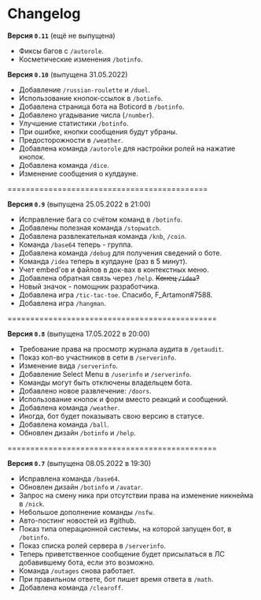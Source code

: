 # Changelog

**Версия `0.11`** (ещё не выпущена)

- Фиксы багов с `/autorole`.
- Косметические изменения `/botinfo`.

**Версия `0.10`** (выпущена 31.05.2022)

- Добавление `/russian-roulette` и `/duel`.
- Использование кнопок-ссылок в `/botinfo`.
- Добавлена страница бота на Boticord в `/botinfo`.
- Добавлено угадывание числа (`/number`).
- Улучшение статистики `/botinfo`.
- При ошибке, кнопки сообщения будут убраны.
- Предосторожности в `/weather`.
- Добавлена команда `/autorole` для настройки ролей на нажатие кнопок.
- Добавлена команда `/dice`.
- Изменение сообщения о кулдауне.

============================================

**Версия `0.9`** (выпущена 25.05.2022 в 21:00)

- Исправление бага со счётом команд в `/botinfo`.
- Добавлены полезная команда `/stopwatch`.
- Добавлена развлекательная команда `/knb`, `/coin`.
- Команда `/base64` теперь - группа.
- Добавлена команда `/debug` для получения сведений о боте.
- Команда `/idea` теперь в кулдауне (раз в 5 минут).
- Учет embed'ов и файлов в док-вах в контекстных меню.
- Добавлена обратная связь через `/help`. ~~Конец `/idea`?~~
- Новый значок - помощник разработчика.
- Добавлена игра `/tic-tac-toe`. Спасибо, F_Artamon#7588.
- Добавлена игра `/hangman`.

==============================================

**Версия `0.8`** (выпущена 17.05.2022 в 20:00)

- Требование права на просмотр журнала аудита в `/getaudit`.
- Показ кол-во участников в сети в `/serverinfo`.
- Изменение вида `/serverinfo`.
- Добавление Select Menu в `/userinfo` и `/serverinfo`.
- Команды могут быть отключены владельцем бота.
- Добавлено новое развлечение: `/doors`.
- Использование кнопок и форм вместо реакций и сообщений.
- Добавлена команда `/weather`.
- Иногда, бот будет показывать свою версию в статусе.
- Добавлена команда `/ball`.
- Обновлен дизайн `/botinfo` и `/help`.

==============================================

**Версия `0.7`** (выпущена 08.05.2022 в 19:30)

- Исправлена команда `/base64`.
- Обновлен дизайн `/botinfo` и `/avatar`.
- Запрос на смену ника при отсутствии права на изменение никнейма в `/nick`.
- Небольшое дополнение команды `/nsfw`.
- Авто-постинг новостей из #github.
- Показ типа операционной системы, на которой запущен бот, в `/botinfo`.
- Показ списка ролей сервера в `/serverinfo`.
- Теперь приветственное сообщение будет присылаться в ЛС добавившему бота, если это возможно.
- Команда `/outages` снова работает.
- При правильном ответе, бот пишет время ответа в `/math`.
- Добавлена команда `/clearoff`.
